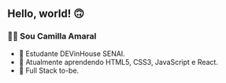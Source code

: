 ## Hello, world! 🙃

### 👩‍💻 Sou Camilla Amaral
- 🔭 Estudante DEVinHouse SENAI.
- 🌱 Atualmente aprendendo HTML5, CSS3, JavaScript e React.
- 🌳 Full Stack to-be.
